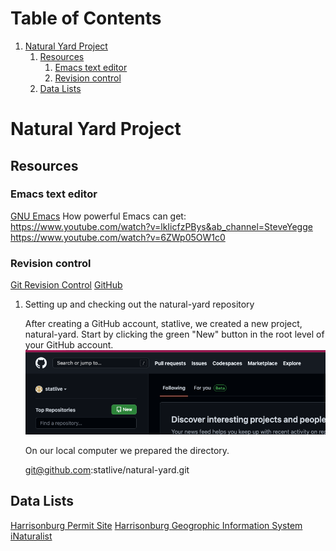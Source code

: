 
# Table of Contents

1.  [Natural Yard Project](#orgb92f2bf)
    1.  [Resources](#org97e0ef4)
        1.  [Emacs text editor](#org6cb9749)
        2.  [Revision control](#org0a5fc0e)
    2.  [Data Lists](#org4bd1aa5)


<a id="orgb92f2bf"></a>

# Natural Yard Project


<a id="org97e0ef4"></a>

## Resources


<a id="org6cb9749"></a>

### Emacs text editor

[GNU Emacs](https://www.gnu.org/software/emacs/)
How powerful Emacs can get: 
<https://www.youtube.com/watch?v=lkIicfzPBys&ab_channel=SteveYegge>
<https://www.youtube.com/watch?v=6ZWp05OW1c0>


<a id="org0a5fc0e"></a>

### Revision control

[Git Revision Control](https://git-scm.com/docs/gittutorial)
[GitHub](https://github.com/)

1.  Setting up and checking out the natural-yard repository

    After creating a GitHub account, statlive, we created a new project, natural-yard. Start by clicking the green "New" button in the root level of your GitHub account.
    ![img](./gitcreate.png)
    
    On our local computer we prepared the directory.
    
    git@github.com:statlive/natural-yard.git


<a id="org4bd1aa5"></a>

## Data Lists

[Harrisonburg Permit Site](https://permits.harrisonburgva.gov/default.aspx)
[Harrisonburg Geogrophic Information System](https://www.harrisonburgva.gov/GIS)
[iNaturalist](https://www.inaturalist.org/)

